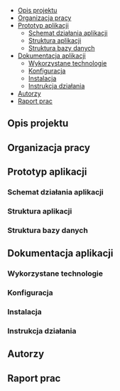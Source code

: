 <!-- TOC -->

- [Opis projektu](#opis-projektu)
- [Organizacja pracy](#organizacja-pracy)
- [Prototyp aplikacji](#prototyp-aplikacji)
    - [Schemat działania aplikacji](#schemat-działania-aplikacji)
    - [Struktura aplikacji](#struktura-aplikacji)
    - [Struktura bazy danych](#struktura-bazy-danych)
- [Dokumentacja aplikacji](#dokumentacja-aplikacji)
    - [Wykorzystane technologie](#wykorzystane-technologie)
    - [Konfiguracja](#konfiguracja)
    - [Instalacja](#instalacja)
    - [Instrukcja działania](#instrukcja-działania)
- [Autorzy](#autorzy)
- [Raport prac](#raport-prac)

<!-- /TOC -->
## Opis projektu

## Organizacja pracy

## Prototyp aplikacji

### Schemat działania aplikacji

### Struktura aplikacji

### Struktura bazy danych

## Dokumentacja aplikacji

### Wykorzystane technologie

### Konfiguracja

### Instalacja

### Instrukcja działania

## Autorzy

## Raport prac